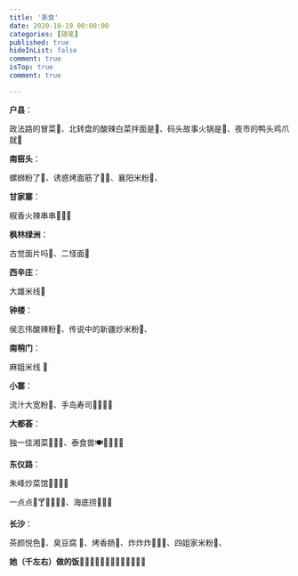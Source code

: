 ```yaml
---
title: '美食'
date: 2020-10-19 00:00:00
categories: [随笔]
published: true
hideInList: false
comment: true 
isTop: true
comment: true

---
```




**户县**：

政法路的冒菜🥘、北转盘的酸辣白菜拌面是🍲、码头故事火锅是🥘、夜市的鸭头鸡爪就🍗

**南窑头**：

螺蛳粉了🥣、诱惑烤面筋了🍡🍜、襄阳米粉🍜、

**甘家寨**：

 椒香火辣串串🍡🍡🍡

**枫林绿洲**：

古觉面片吗🥗、二怪面🍜

**西辛庄**：

 大雄米线🍜

**钟楼**：

侯志伟酸辣粉🍜、传说中的新疆炒米粉🍜、

**南稍门**：

 麻姐米线 🍜

**小寨**：

流汁大宽粉🍜、手岛寿司🍣🍣🍣🥗

**大都荟**：

独一佳湘菜🍛🍲🍥、泰食兽🍽🍴🍛🍲🍥

**东仪路**：

朱峰炒菜馆🥗🍛🍲🍥

一点点🍹🍸🥛🍦🍧🍨、海底捞🥘🥘🥘

**长沙**：

茶颜悦色🍹、臭豆腐 🥙、烤香肠🥠、炸炸炸🥖🥖🥖、四姐家米粉🍜、

**她（千左右）做的饭**🌻🌼🌷🥀🍬🍫🧁🍮🥤🧊🍀🍁🍂